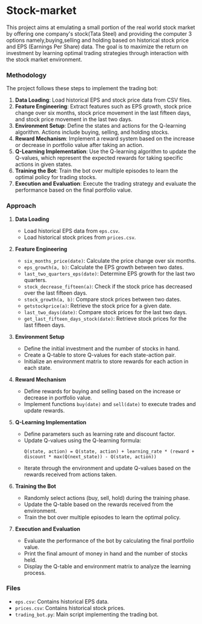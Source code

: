# Stock-market
This project aims at emulating a small portion of the real world stock market by offering one company's stock(Tata Steel) and providing the computer 3 options namely,buying,selling and holding based on historical stock price and EPS (Earnings Per Share) data. The goal is to maximize the return on investment by learning optimal trading strategies through interaction with the stock market environment.




### Methodology

The project follows these steps to implement the trading bot:

1. **Data Loading**: Load historical EPS and stock price data from CSV files.
2. **Feature Engineering**: Extract features such as EPS growth, stock price change over six months, stock price movement in the last fifteen days, and stock price movement in the last two days.
3. **Environment Setup**: Define the states and actions for the Q-learning algorithm. Actions include buying, selling, and holding stocks.
4. **Reward Mechanism**: Implement a reward system based on the increase or decrease in portfolio value after taking an action.
5. **Q-Learning Implementation**: Use the Q-learning algorithm to update the Q-values, which represent the expected rewards for taking specific actions in given states.
6. **Training the Bot**: Train the bot over multiple episodes to learn the optimal policy for trading stocks.
7. **Execution and Evaluation**: Execute the trading strategy and evaluate the performance based on the final portfolio value.

### Approach

1. **Data Loading**
   - Load historical EPS data from `eps.csv`.
   - Load historical stock prices from `prices.csv`.

2. **Feature Engineering**
   - `six_months_price(date)`: Calculate the price change over six months.
   - `eps_growth(a, b)`: Calculate the EPS growth between two dates.
   - `last_two_quarters_eps(date)`: Determine EPS growth for the last two quarters.
   - `stock_decrease_fifteen(a)`: Check if the stock price has decreased over the last fifteen days.
   - `stock_growth(a, b)`: Compare stock prices between two dates.
   - `getstockprice(a)`: Retrieve the stock price for a given date.
   - `last_two_days(date)`: Compare stock prices for the last two days.
   - `get_last_fifteen_days_stock(date)`: Retrieve stock prices for the last fifteen days.

3. **Environment Setup**
   - Define the initial investment and the number of stocks in hand.
   - Create a Q-table to store Q-values for each state-action pair.
   - Initialize an environment matrix to store rewards for each action in each state.

4. **Reward Mechanism**
   - Define rewards for buying and selling based on the increase or decrease in portfolio value.
   - Implement functions `buy(date)` and `sell(date)` to execute trades and update rewards.

5. **Q-Learning Implementation**
   - Define parameters such as learning rate and discount factor.
   - Update Q-values using the Q-learning formula:
     ```
     Q(state, action) = Q(state, action) + learning_rate * (reward + discount * max(Q(next_state)) - Q(state, action))
     ```
   - Iterate through the environment and update Q-values based on the rewards received from actions taken.

6. **Training the Bot**
   - Randomly select actions (buy, sell, hold) during the training phase.
   - Update the Q-table based on the rewards received from the environment.
   - Train the bot over multiple episodes to learn the optimal policy.

7. **Execution and Evaluation**
   - Evaluate the performance of the bot by calculating the final portfolio value.
   - Print the final amount of money in hand and the number of stocks held.
   - Display the Q-table and environment matrix to analyze the learning process.

### Files

- `eps.csv`: Contains historical EPS data.
- `prices.csv`: Contains historical stock prices.
- `trading_bot.py`: Main script implementing the trading bot.

